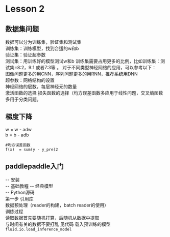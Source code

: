 # Lesson 2  
## 数据集问题 
数据可以分为训练集，验证集和测试集   
训练集：训练模型，找到合适的w和b   
验证集：验证超参数  
测试集：用训练好的模型测试w和b
训练集需要占用更多的比例，比如训练集：测试集=8:2，9:1 或者7:3等  。
对于不同类型神经网络的应用，可以参考以下：  
图像问题更多的用CNN，序列问题更多的用RNN，推荐系统用DNN  
超参数：网络结构的设置  
       神经网络的层数，每层神经元的数量  
       激活函数的选择
       损失函数的选择（均方误差函数多应用于线性问题，交叉熵函数多用于分类问题。
## 梯度下降  
w = w - adw   
b = b - adb  
```
#均方误差函数
f(x)  = sum(y - y_pre)2
```
## paddlepaddle入门  
-- 安装  
-- 基础教程
-- 经典模型  
-- Python源码   
第一步  引用库    
数据预处理（reader的构建，batch reader的使用）  
训练过程  
读取数据首先要随机打算，后随机从数据中提取   
与时间有关的数据不要打乱  见代码 
载入预训练的模型`fluid.io.load_inference_model`